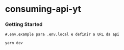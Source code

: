 # consuming-api-yt

### Getting Started

```
#.env.example para .env.local e definir a URL da api

yarn dev
```
